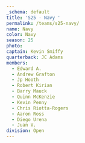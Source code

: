 ```yaml
---
_schema: default
title: 'S25 - Navy '
permalink: /teams/s25-navy/
name: Navy
color: Navy
season: 25
photo:
captain: Kevin Smiffy
quarterback: JC Adams
members:
  - Edward A.
  - Andrew Grafton
  - Jp Hooth
  - Robert Kirian
  - Barry Mauck
  - Quinn McKenzie
  - Kevin Penny
  - Chris Riotta-Rogers
  - Aaron Ross
  - Diego Urena
  - Juan V.
division: Open
---
```


